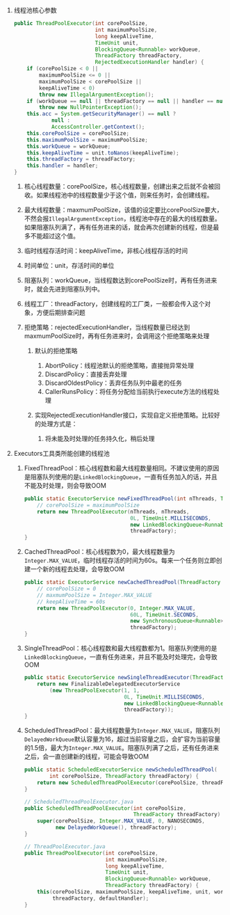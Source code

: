 1. 线程池核心参数

   ```java
   public ThreadPoolExecutor(int corePoolSize,
                             int maximumPoolSize,
                             long keepAliveTime,
                             TimeUnit unit,
                             BlockingQueue<Runnable> workQueue,
                             ThreadFactory threadFactory,
                             RejectedExecutionHandler handler) {
       if (corePoolSize < 0 ||
           maximumPoolSize <= 0 ||
           maximumPoolSize < corePoolSize ||
           keepAliveTime < 0)
           throw new IllegalArgumentException();
       if (workQueue == null || threadFactory == null || handler == null)
           throw new NullPointerException();
       this.acc = System.getSecurityManager() == null ?
               null :
               AccessController.getContext();
       this.corePoolSize = corePoolSize;
       this.maximumPoolSize = maximumPoolSize;
       this.workQueue = workQueue;
       this.keepAliveTime = unit.toNanos(keepAliveTime);
       this.threadFactory = threadFactory;
       this.handler = handler;
   }
   ```

   1. 核心线程数量：corePoolSize，核心线程数量，创建出来之后就不会被回收。如果线程池中的线程数量少于这个值，则来任务时，会创建线程。

   2. 最大线程数量：maxmumPoolSize，该值的设定要比corePoolSize要大，不然会报`IllegalArgumentException`，线程池中存在的最大的线程数量。如果阻塞队列满了，再有任务进来的话，就会再次创建新的线程，但是最多不能超过这个值。

   3. 临时线程存活时间：keepAliveTime，非核心线程存活的时间

   4. 时间单位：unit，存活时间的单位

   5. 阻塞队列：workQueue，当线程数达到corePoolSize时，再有任务进来时，就会先进到阻塞队列中。

   6. 线程工厂：threadFactory，创建线程的工厂类，一般都会传入这个对象，方便后期排查问题

   7. 拒绝策略：rejectedExecutionHandler，当线程数量已经达到maxmumPoolSize时，再有任务进来时，会调用这个拒绝策略来处理

      1. 默认的拒绝策略
         1. AbortPolicy：线程池默认的拒绝策略，直接抛异常处理
         2. DiscardPolicy：直接丢弃处理
         3. DiscardOldestPolicy：丢弃任务队列中最老的任务
         4. CallerRunsPolicy：将任务分配给当前执行execute方法的线程处理

      2. 实现RejectedExecutionHandler接口，实现自定义拒绝策略。比较好的处理方式是：
         1. 将未能及时处理的任务持久化，稍后处理

2. Executors工具类所能创建的线程池

   1. FixedThreadPool：核心线程数和最大线程数量相同。不建议使用的原因是阻塞队列使用的是`LinkedBlockingQueue`，一直有任务加入的话，并且不能及时处理，则会导致OOM

      ```java
      public static ExecutorService newFixedThreadPool(int nThreads, ThreadFactory threadFactory) {
          // corePoolSize = maximumPoolSize
          return new ThreadPoolExecutor(nThreads, nThreads,
                                        0L, TimeUnit.MILLISECONDS,
                                        new LinkedBlockingQueue<Runnable>(),
                                        threadFactory);
      }
      ```

   2. CachedThreadPool：核心线程数为0，最大线程数量为`Integer.MAX_VALUE`，临时线程存活的时间为60s。每来一个任务则立即创建一个新的线程去处理，会导致OOM

      ```java
      public static ExecutorService newCachedThreadPool(ThreadFactory threadFactory) {
          // corePoolSize = 0
          // maxmumPoolSize = Integer.MAX_VALUE
          // keepAliveTime = 60s
          return new ThreadPoolExecutor(0, Integer.MAX_VALUE,
                                        60L, TimeUnit.SECONDS,
                                        new SynchronousQueue<Runnable>(),
                                        threadFactory);
      }
      ```

   3. SingleThreadPool：核心线程数和最大线程数都为1。阻塞队列使用的是`LinkedBlockingQueue`，一直有任务进来，并且不能及时处理完，会导致OOM

      ```java
      public static ExecutorService newSingleThreadExecutor(ThreadFactory threadFactory) {
          return new FinalizableDelegatedExecutorService
              (new ThreadPoolExecutor(1, 1,
                                      0L, TimeUnit.MILLISECONDS,
                                      new LinkedBlockingQueue<Runnable>(),
                                      threadFactory));
      }
      ```

   4. ScheduledThreadPool：最大线程数量为`Integer.MAX_VALUE`，阻塞队列`DelayedWorkQueue`默认容量为16，超过当前容量之后，会扩容为当前容量的1.5倍，最大为`Integer.MAX_VALUE`。阻塞队列满了之后，还有任务进来之后，会一直创建新的线程，可能会导致OOM

      ```java
      public static ScheduledExecutorService newScheduledThreadPool(
              int corePoolSize, ThreadFactory threadFactory) {
          return new ScheduledThreadPoolExecutor(corePoolSize, threadFactory);
      }
      ```

      ```java
      // ScheduledThreadPoolExecutor.java
      public ScheduledThreadPoolExecutor(int corePoolSize,
                                         ThreadFactory threadFactory) {
          super(corePoolSize, Integer.MAX_VALUE, 0, NANOSECONDS,
                new DelayedWorkQueue(), threadFactory);
      }
      ```

      ```java
      // ThreadPoolExecutor.java
      public ThreadPoolExecutor(int corePoolSize,
                                int maximumPoolSize,
                                long keepAliveTime,
                                TimeUnit unit,
                                BlockingQueue<Runnable> workQueue,
                                ThreadFactory threadFactory) {
          this(corePoolSize, maximumPoolSize, keepAliveTime, unit, workQueue,
               threadFactory, defaultHandler);
      }
      ```

      

